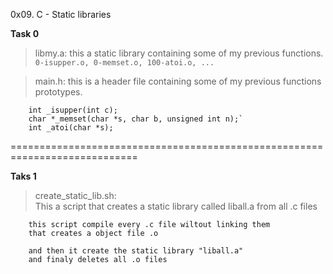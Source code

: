 0x09. C - Static libraries

**Task 0**
> libmy.a:
> this a static library containing some of my previous functions.
> `0-isupper.o, 0-memset.o, 100-atoi.o, ...`

> main.h:
> this is a header file containing some of my previous functions prototypes.
```
	int _isupper(int c);
	char *_memset(char *s, char b, unsigned int n);`
	int _atoi(char *s);
```

============================================================================

**Taks 1**
> create_static_lib.sh:  
> This a script that creates a static library called liball.a from all .c files
```
	this script compile every .c file wiltout linking them
	that creates a object file .o

	and then it create the static library "liball.a"
	and finaly deletes all .o files 
```

